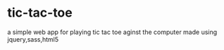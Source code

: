 # tic-tac-toe
a simple web app for playing tic tac toe aginst the computer made using jquery,sass,html5
